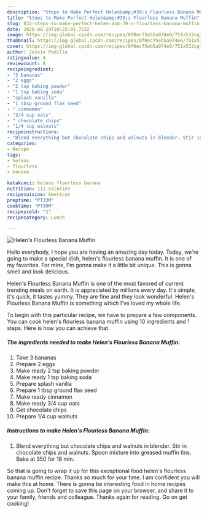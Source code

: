 ```yaml
---
description: "Steps to Make Perfect Helen&amp;#39;s Flourless Banana Muffin"
title: "Steps to Make Perfect Helen&amp;#39;s Flourless Banana Muffin"
slug: 832-steps-to-make-perfect-helen-and-39-s-flourless-banana-muffin
date: 2020-08-29T10:23:01.753Z
image: https://img-global.cpcdn.com/recipes/0f0ec75eb5a974e6/751x532cq70/helens-flourless-banana-muffin-recipe-main-photo.jpg
thumbnail: https://img-global.cpcdn.com/recipes/0f0ec75eb5a974e6/751x532cq70/helens-flourless-banana-muffin-recipe-main-photo.jpg
cover: https://img-global.cpcdn.com/recipes/0f0ec75eb5a974e6/751x532cq70/helens-flourless-banana-muffin-recipe-main-photo.jpg
author: Jessie Padilla
ratingvalue: 4
reviewcount: 8
recipeingredient:
- "3 bananas"
- "2 eggs"
- "2 tsp baking powder"
- "1 tsp baking soda"
- "splash vanilla"
- "1 tbsp ground flax seed"
- " cinnamon"
- "3/4 cup oats"
- " chocolate chips"
- "1/4 cup walnuts"
recipeinstructions:
- "Blend everything but chocolate chips and walnuts in blender. Stir in chocolate chips and walnuts. Spoon mixture into greased muffin tins. Bake at 350 for 18 min."
categories:
- Recipe
tags:
- helens
- flourless
- banana

katakunci: helens flourless banana 
nutrition: 111 calories
recipecuisine: American
preptime: "PT33M"
cooktime: "PT39M"
recipeyield: "1"
recipecategory: Lunch

---
```



![Helen&#39;s Flourless Banana Muffin](https://img-global.cpcdn.com/recipes/0f0ec75eb5a974e6/751x532cq70/helens-flourless-banana-muffin-recipe-main-photo.jpg)

Hello everybody, I hope you are having an amazing day today. Today, we're going to make a special dish, helen&#39;s flourless banana muffin. It is one of my favorites. For mine, I'm gonna make it a little bit unique. This is gonna smell and look delicious.

Helen&#39;s Flourless Banana Muffin is one of the most favored of current trending meals on earth. It is appreciated by millions every day. It's simple, it's quick, it tastes yummy. They are fine and they look wonderful. Helen&#39;s Flourless Banana Muffin is something which I've loved my whole life.




To begin with this particular recipe, we have to prepare a few components. You can cook helen&#39;s flourless banana muffin using 10 ingredients and 1 steps. Here is how you can achieve that.

<!--inarticleads1-->

##### The ingredients needed to make Helen&#39;s Flourless Banana Muffin:

1. Take 3 bananas
1. Prepare 2 eggs
1. Make ready 2 tsp baking powder
1. Make ready 1 tsp baking soda
1. Prepare splash vanilla
1. Prepare 1 tbsp ground flax seed
1. Make ready  cinnamon
1. Make ready 3/4 cup oats
1. Get  chocolate chips
1. Prepare 1/4 cup walnuts




<!--inarticleads2-->

##### Instructions to make Helen&#39;s Flourless Banana Muffin:

1. Blend everything but chocolate chips and walnuts in blender. Stir in chocolate chips and walnuts. Spoon mixture into greased muffin tins. Bake at 350 for 18 min.




So that is going to wrap it up for this exceptional food helen&#39;s flourless banana muffin recipe. Thanks so much for your time. I am confident you will make this at home. There is gonna be interesting food in home recipes coming up. Don't forget to save this page on your browser, and share it to your family, friends and colleague. Thanks again for reading. Go on get cooking!

